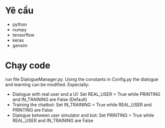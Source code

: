 
# Yê cầu
* python
* numpy
* tensorflow
* keras
* gensim

# Chạy code
run file DialogueManager.py. 
Using the constants in Config.py the dialogue and learning can be modified. 
Especially:
* Dialogue with real user and a UI: Set REAL_USER = True while PRINTING and IN_TRAINING are False (Default)
* Training the chatbot: Set IN_TRAINING = True while REAL_USER and PRINTING are False
* Dialogue between user simulator and bot: Set PRINTING = True while REAL_USER and IN_TRAINING are False


